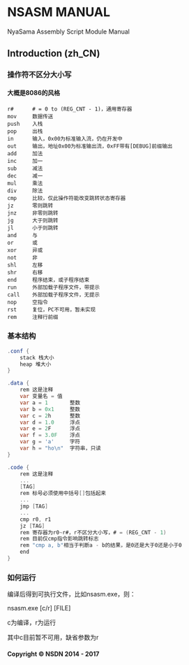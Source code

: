 # NSASM MANUAL
NyaSama Assembly Script Module Manual
## Introduction (zh_CN)

### 操作符不区分大小写

#### 大概是8086的风格

```
r#      # = 0 to (REG_CNT - 1)，通用寄存器
mov     数据传送
push    入栈
pop     出栈
in      输入，0x00为标准输入流，仍在开发中
out     输出，地址0x00为标准输出流，0xFF带有[DEBUG]前缀输出
add     加法
inc     加一
sub     减法
dec     减一
mul     乘法
div     除法
cmp     比较，仅此操作符能改变跳转状态寄存器
jz      零则跳转
jnz     非零则跳转
jg      大于则跳转
jl      小于则跳转
and     与
or      或
xor     异或
not     非
shl     左移
shr     右移
end     程序结束，或子程序结束
run     外部加载子程序文件，带提示
call    外部加载子程序文件，无提示
nop     空指令
rst     复位，PC不可用，暂未实现
rem     注释行前缀
```

### 基本结构

``` csharp
.conf {
    stack 栈大小
    heap 堆大小
}

.data {
    rem 这是注释
    var 变量名 = 值
    var a = 1       整数
    var b = 0x1     整数
    var c = 2h      整数
    var d = 1.0     浮点
    var e = 2F      浮点
    var f = 3.0F    浮点
    var g = 'a'     字符
    var h = "ho\n"  字符串，只读
}

.code {
    rem 这是注释
    ...
    [TAG]
    rem 标号必须使用中括号[]包括起来
    ...
    jmp [TAG]
    ...
    cmp r0, r1
    jz [TAG]
    rem 寄存器为r0~r#，r不区分大小写，# = (REG_CNT - 1)
    rem 目前仅cmp指令影响跳转标志
    rem "cmp a, b"相当于判断a - b的结果，是0还是大于0还是小于0
    end
}
```

### 如何运行

编译后得到可执行文件，比如nsasm.exe，则：

nsasm.exe [c/r] [FILE]

c为编译，r为运行

其中c目前暂不可用，缺省参数为r

#### Copyright © NSDN 2014 - 2017
